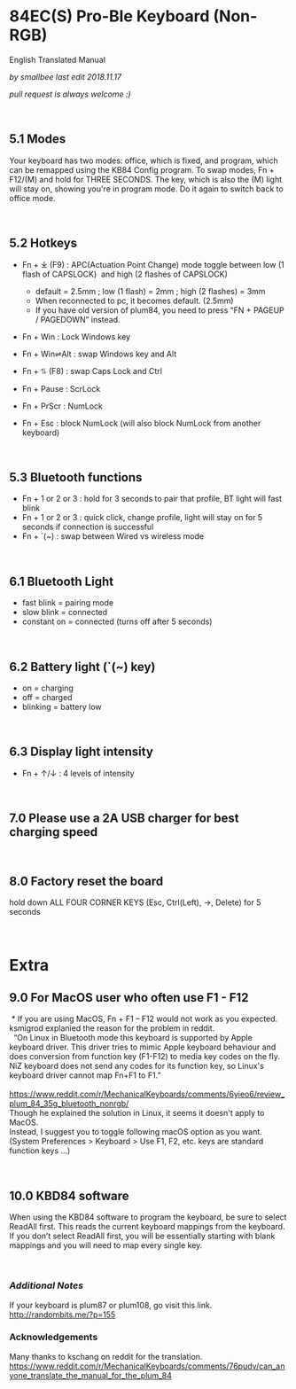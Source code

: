 
# 84EC(S) Pro-Ble Keyboard (Non-RGB)
English Translated Manual

_by smallbee_
_last edit  2018.11.17_

_pull request is always welcome :)_

<br>


## 5.1 Modes
Your keyboard has two modes: office, which is fixed, and program, which can be remapped using the KB84 Config program.
To swap modes, Fn + F12/(M) and hold for THREE SECONDS.
The key, which is also the (M) light will stay on, showing you're in program mode.
Do it again to switch back to office mode.

<br>


## 5.2 Hotkeys
* Fn + ⤓ (F9) : APC(Actuation Point Change) mode toggle between low (1 flash of CAPSLOCK)  and high (2 flashes of CAPSLOCK)

    * default = 2.5mm ; low (1 flash) = 2mm ; high (2 flashes) = 3mm
    * When reconnected to pc, it becomes default. (2.5mm)
    * If you have old version of plum84, you need to press “FN + PAGEUP / PAGEDOWN” instead.

* Fn + Win : Lock Windows key
* Fn + Win⇌Alt : swap Windows key and Alt
* Fn + ⥮ (F8) : swap Caps Lock and Ctrl
* Fn + Pause : ScrLock
* Fn + PrScr : NumLock
* Fn + Esc : block NumLock (will also block NumLock from another keyboard)

<br>


## 5.3  Bluetooth functions
* Fn + 1 or 2 or 3 : hold for 3 seconds to pair that profile, BT light will fast blink
* Fn + 1 or 2 or 3 : quick click, change profile, light will stay on for 5 seconds if connection is successful
* Fn + `(~) : swap between Wired vs wireless mode

<br>


## 6.1 Bluetooth Light
* fast blink = pairing mode
* slow blink = connected
* constant on = connected (turns off after 5 seconds)

<br>


## 6.2 Battery light (`(~) key)
* on = charging
* off = charged
* blinking = battery low

<br>


## 6.3 Display light intensity
* Fn + ↑/↓ : 4 levels of intensity

<br>


## 7.0 Please use a 2A USB charger for best charging speed

<br>


## 8.0 Factory reset the board

hold down ALL FOUR CORNER KEYS (Esc, Ctrl(Left), →, Delete) for 5 seconds

<br>


# Extra

## 9.0 For MacOS user who often use F1 - F12
 *  If you are using MacOS, Fn + F1 – F12 would not work as you expected.
ksmigrod explanied the reason for the problem in reddit. \
  “On Linux in Bluetooth mode this keyboard is supported by Apple keyboard driver. This driver tries to mimic Apple keyboard behaviour and does conversion from function key (F1-F12) to media key codes on the fly. NiZ keyboard does not send any codes for its function key, so Linux's keyboard driver cannot map Fn+F1 to F1.” \
 https://www.reddit.com/r/MechanicalKeyboards/comments/6yieo6/review_plum_84_35g_bluetooth_nonrgb/   \
Though he explained the solution in Linux, it seems it doesn't apply to MacOS. \
Instead, I suggest you to toggle following macOS option as you want.  \
(System Preferences > Keyboard > Use F1, F2, etc. keys are standard function keys …) 

<br>


## 10.0 KBD84 software
When using the KBD84 software to program the keyboard, be sure to select ReadAll first.  This reads the current keyboard mappings from the keyboard.  If you don’t select ReadAll first, you will be essentially starting with blank mappings and you will need to map every single key.

<br>


### _**Additional Notes**_
If your keyboard is plum87 or plum108, go visit this link.  \
http://randombits.me/?p=155


### **Acknowledgements**
Many thanks to kschang on reddit for the translation.  \
https://www.reddit.com/r/MechanicalKeyboards/comments/76pudv/can_anyone_translate_the_manual_for_the_plum_84